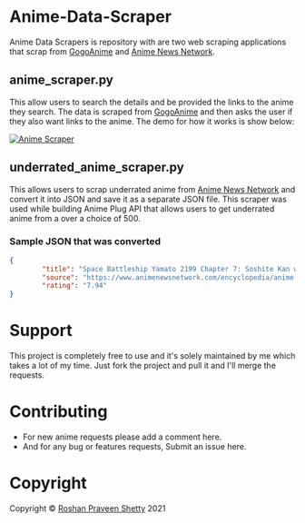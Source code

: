 # Anime-Data-Scraper
Anime Data Scrapers is repository with are two web scraping applications that scrap from [GogoAnime](http://gogoanime.io/) and [Anime News Network](https://www.animenewsnetwork.com/). 

## anime_scraper.py
This allow users to search the details and be provided the links to the anime they search. The data is scraped from [GogoAnime](http://gogoanime.io/) and then asks the user if they also want links to the anime. The demo for how it works is show below:

[![Anime Scraper](https://res.cloudinary.com/marcomontalbano/image/upload/v1617791426/video_to_markdown/images/google-drive--1Gbn4DCdHzodJc38BZDj719bg0wdVAQIy-c05b58ac6eb4c4700831b2b3070cd403.jpg)](https://drive.google.com/file/d/1Gbn4DCdHzodJc38BZDj719bg0wdVAQIy/view?usp=sharing "Anime Scraper")

## underrated_anime_scraper.py
This allows users to scrap underrated anime from  [Anime News Network](https://www.animenewsnetwork.com/) and convert it into JSON and save it as a separate JSON file. This scraper was used while building Anime Plug API that allows users to get underrated anime from a over a choice of 500.

### Sample JSON that was converted

```json
{
        "title": "Space Battleship Yamato 2199 Chapter 7: Soshite Kan wa Iku (movie)",
        "source": "https://www.animenewsnetwork.com/encyclopedia/anime.php?id=15552",
        "rating": "7.94"
}
```

# Support
This project is completely free to use and it's solely maintained by me which takes a lot of my time. Just fork the project and pull it and I'll merge the requests.

# Contributing
* For new anime requests please add a comment here.
* And for any bug or features requests, Submit an issue here.

# Copyright
Copyright © [Roshan Praveen Shetty](https://roshanpshetty.github.io/) 2021
